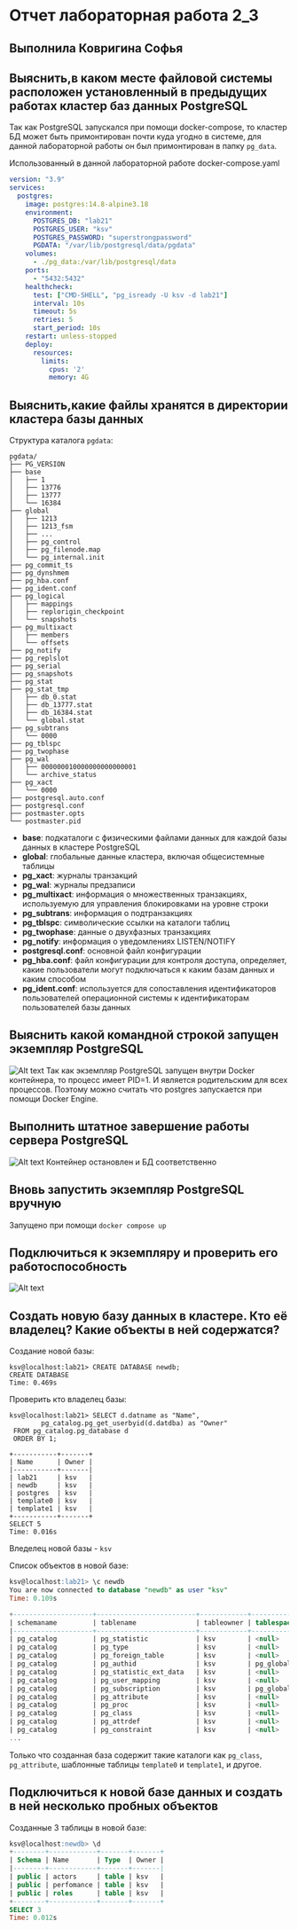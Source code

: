 # Отчет лабораторная работа 2_3
## Выполнила Ковригина Софья

## Выяснить,в каком месте файловой системы расположен установленный в предыдущих работах кластер баз данных PostgreSQL

Так как PostgreSQL запускался при помощи docker-compose, то кластер БД может быть примонтирован почти куда угодно в системе, для данной лабораторной работы он был примонтирован в папку `pg_data`.

Использованный в данной лабораторной работе docker-compose.yaml
```yaml
version: "3.9"
services:
  postgres:
    image: postgres:14.8-alpine3.18
    environment:
      POSTGRES_DB: "lab21"
      POSTGRES_USER: "ksv"
      POSTGRES_PASSWORD: "superstrongpassword"
      PGDATA: "/var/lib/postgresql/data/pgdata"
    volumes:
      - ./pg_data:/var/lib/postgresql/data
    ports:
      - "5432:5432"
    healthcheck:
      test: ["CMD-SHELL", "pg_isready -U ksv -d lab21"]
      interval: 10s
      timeout: 5s
      retries: 5
      start_period: 10s
    restart: unless-stopped
    deploy:
      resources:
        limits:
          cpus: '2'
          memory: 4G
```

## Выяснить,какие файлы хранятся в директории кластера базы данных

Структура каталога `pgdata`:
```
pgdata/
├── PG_VERSION
├── base
│   ├── 1
│   ├── 13776
│   ├── 13777
│   └── 16384
├── global
│   ├── 1213
│   ├── 1213_fsm
│   ├── ...
│   ├── pg_control
│   ├── pg_filenode.map
│   └── pg_internal.init
├── pg_commit_ts
├── pg_dynshmem
├── pg_hba.conf
├── pg_ident.conf
├── pg_logical
│   ├── mappings
│   ├── replorigin_checkpoint
│   └── snapshots
├── pg_multixact
│   ├── members
│   └── offsets
├── pg_notify
├── pg_replslot
├── pg_serial
├── pg_snapshots
├── pg_stat
├── pg_stat_tmp
│   ├── db_0.stat
│   ├── db_13777.stat
│   ├── db_16384.stat
│   └── global.stat
├── pg_subtrans
│   └── 0000
├── pg_tblspc
├── pg_twophase
├── pg_wal
│   ├── 000000010000000000000001
│   └── archive_status
├── pg_xact
│   └── 0000
├── postgresql.auto.conf
├── postgresql.conf
├── postmaster.opts
└── postmaster.pid
```

- **base**: подкаталоги с физическими файлами данных для каждой базы данных в кластере PostgreSQL
- **global**: глобальные данные кластера, включая общесистемные таблицы
- **pg_xact**: журналы транзакций
- **pg_wal**: журналы предзаписи
- **pg_multixact**: информация о множественных транзакциях, используемую для управления блокировками на уровне строки
- **pg_subtrans**: информация о подтранзакциях
- **pg_tblspc**: символические ссылки на каталоги таблиц
- **pg_twophase**: данные о двухфазных транзакциях
- **pg_notify**: информация о уведомлениях LISTEN/NOTIFY
- **postgresql.conf**: основной файл конфигурации
- **pg_hba.conf**: файл конфигурации для контроля доступа, определяет, какие пользователи могут подключаться к каким базам данных и каким способом
- **pg_ident.conf**: используется для сопоставления идентификаторов пользователей операционной системы к идентификаторам пользователей базы данных

## Выяснить какой командной строкой запущен экземпляр PostgreSQL
![Alt text](images/pgstatus.png)
Так как экземпляр PostgreSQL запущен внутри Docker контейнера, то процесс имеет PID=1. И является родительским для всех процессов. Поэтому можно считать что postgres запускается при помощи Docker Engine.

## Выполнить штатное завершение работы сервера PostgreSQL
![Alt text](images/shutdown.png)
Контейнер остановлен и БД соответственно

## Вновь запустить экземпляр PostgreSQL вручную
Запущено при помощи `docker compose up`

## Подключиться к экземпляру и проверить его работоспособность
![Alt text](images/connection.png)

## Создать новую базу данных в кластере. Кто её владелец? Какие объекты в ней содержатся?
Создание новой базы:
```
ksv@localhost:lab21> CREATE DATABASE newdb;
CREATE DATABASE
Time: 0.469s
```

Проверить кто владелец базы:
```
ksv@localhost:lab21> SELECT d.datname as "Name",
        pg_catalog.pg_get_userbyid(d.datdba) as "Owner"
 FROM pg_catalog.pg_database d
 ORDER BY 1;

+-----------+-------+
| Name      | Owner |
|-----------+-------|
| lab21     | ksv   |
| newdb     | ksv   |
| postgres  | ksv   |
| template0 | ksv   |
| template1 | ksv   |
+-----------+-------+
SELECT 5
Time: 0.016s
```
Вледелец новой базы - `ksv`

Список объектов в новой базе:
```SQL
ksv@localhost:lab21> \c newdb
You are now connected to database "newdb" as user "ksv"
Time: 0.109s

+--------------------+-------------------------+------------+------------+------------+----------+-------------+-------------+
| schemaname         | tablename               | tableowner | tablespace | hasindexes | hasrules | hastriggers | rowsecurity |
|--------------------+-------------------------+------------+------------+------------+----------+-------------+-------------|
| pg_catalog         | pg_statistic            | ksv        | <null>     | True       | False    | False       | False       |
| pg_catalog         | pg_type                 | ksv        | <null>     | True       | False    | False       | False       |
| pg_catalog         | pg_foreign_table        | ksv        | <null>     | True       | False    | False       | False       |
| pg_catalog         | pg_authid               | ksv        | pg_global  | True       | False    | False       | False       |
| pg_catalog         | pg_statistic_ext_data   | ksv        | <null>     | True       | False    | False       | False       |
| pg_catalog         | pg_user_mapping         | ksv        | <null>     | True       | False    | False       | False       |
| pg_catalog         | pg_subscription         | ksv        | pg_global  | True       | False    | False       | False       |
| pg_catalog         | pg_attribute            | ksv        | <null>     | True       | False    | False       | False       |
| pg_catalog         | pg_proc                 | ksv        | <null>     | True       | False    | False       | False       |
| pg_catalog         | pg_class                | ksv        | <null>     | True       | False    | False       | False       |
| pg_catalog         | pg_attrdef              | ksv        | <null>     | True       | False    | False       | False       |
| pg_catalog         | pg_constraint           | ksv        | <null>     | True       | False    | False       | False       |
...
```
Только что созданная база содержит такие каталоги как `pg_class`, `pg_attribute`, шаблонные таблицы `template0` и `template1`, и другое.

## Подключиться к новой базе данных и создать в ней несколько пробных объектов
Созданные 3 таблицы в новой базе:
```SQL
ksv@localhost:newdb> \d
+--------+------------+-------+-------+
| Schema | Name       | Type  | Owner |
|--------+------------+-------+-------|
| public | actors     | table | ksv   |
| public | perfomance | table | ksv   |
| public | roles      | table | ksv   |
+--------+------------+-------+-------+
SELECT 3
Time: 0.012s
```